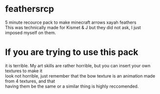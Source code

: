 # feathersrcp
5 minute recource pack to make minecraft arrows xayah feathers\
This was technically made for Kismet & J but they did not ask, I just imposed myself on them.

# If you are trying to use this pack
it is terrible. My art skills are rather horrible, but you can insert your own textures to make it\
look not horrible, just remember that the bow texture is an animation made from 4 textures, and that\
having them be the same or a similar thing is highly reccomended.
